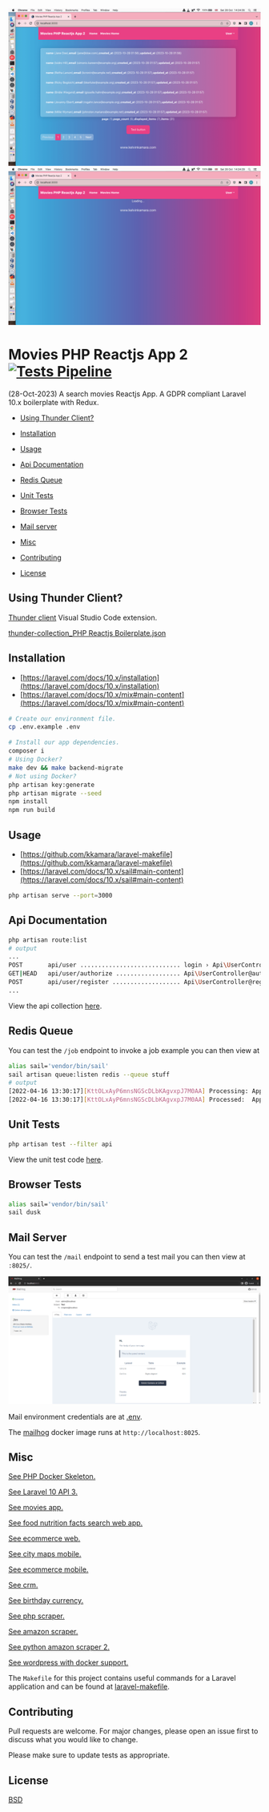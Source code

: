 <img src="https://github.com/kkamara/useful/blob/main/movies-php-reactjs-app-2.png?raw=true" alt="movies-php-reactjs-app-2.png" width=""/>

<img src="https://github.com/kkamara/useful/blob/main/movies-php-reactjs-app-22.png?raw=true" alt="movies-php-reactjs-app-22.png" width=""/>

# Movies PHP Reactjs App 2 [![Tests Pipeline](https://github.com/kkamara/movies-php-reactjs-app-2/actions/workflows/build.yml/badge.svg)](https://github.com/kkamara/movies-php-reactjs-app-2/actions/workflows/build.yml)

(28-Oct-2023) A search movies Reactjs App. A GDPR compliant Laravel 10.x boilerplate with Redux.

* [Using Thunder Client?](#using-thunder-client)

* [Installation](#installation)

* [Usage](#usage)

* [Api Documentation](#api-documentation)

* [Redis Queue](#redis-queue)

* [Unit Tests](#unit-tests)

* [Browser Tests](#browser-tests)

* [Mail server](#mail-server)

* [Misc](#misc)

* [Contributing](#contributing)

* [License](#license)

## Using Thunder Client?

[Thunder client](https://www.thunderclient.com/) Visual Studio Code extension.

[thunder-collection_PHP Reactjs Boilerplate.json](https://github.com/kkamara/php-reactjs-boilerplate/blob/main/database/thunder-collection_PHP%20Reactjs%20Boilerplate.json)

## Installation
* [https://laravel.com/docs/10.x/installation](https://laravel.com/docs/10.x/installation)
* [https://laravel.com/docs/10.x/mix#main-content](https://laravel.com/docs/10.x/mix#main-content)

```bash
# Create our environment file.
cp .env.example .env
```

```bash
# Install our app dependencies.
composer i
# Using Docker?
make dev && make backend-migrate
# Not using Docker?
php artisan key:generate
php artisan migrate --seed
npm install
npm run build
```

## Usage

* [https://github.com/kkamara/laravel-makefile](https://github.com/kkamara/laravel-makefile)
* [https://laravel.com/docs/10.x/sail#main-content](https://laravel.com/docs/10.x/sail#main-content)

```bash
php artisan serve --port=3000
```

## Api Documentation

```bash
php artisan route:list
# output
...
POST       api/user ............................ login › Api\UserController@login
GET|HEAD   api/user/authorize .................. Api\UserController@authorizeUser
POST       api/user/register ................... Api\UserController@register
...
```

View the api collection [here](https://documenter.getpostman.com/view/17125932/TzzAKvVe).

## Redis Queue

You can test the `/job` endpoint to invoke a job example you can then view at 

```bash
alias sail='vendor/bin/sail'
sail artisan queue:listen redis --queue stuff
# output
[2022-04-16 13:30:17][KttOLxAyP6mnsNGScDLbKAgvxpJ7M0AA] Processing: App\Jobs\TestJob
[2022-04-16 13:30:17][KttOLxAyP6mnsNGScDLbKAgvxpJ7M0AA] Processed:  App\Jobs\TestJob
```

## Unit Tests

```bash
php artisan test --filter api
```

View the unit test code [here](https://raw.githubusercontent.com/kkamara/php-reactjs-boilerplate/main/tests/Unit/Api/UsersTest.php).

## Browser Tests

```bash
alias sail='vendor/bin/sail'
sail dusk
```

## Mail Server

You can test the `/mail` endpoint to send a test mail you can then view at `:8025/`.

![docker-mailhog3.png](https://raw.githubusercontent.com/kkamara/useful/main/docker-mailhog3.png)

Mail environment credentials are at [.env](https://raw.githubusercontent.com/kkamara/php-reactjs-boilerplate/main/.env.example).

The [mailhog](https://github.com/mailhog/MailHog) docker image runs at `http://localhost:8025`.

## Misc

[See PHP Docker Skeleton.](https://github.com/kkamara/php-docker-skeleton)

[See Laravel 10 API 3.](https://github.com/kkamara/laravel-10-api-3)

[See movies app.](https://github.com/kkamara/movies)

[See food nutrition facts search web app.](https://github.com/kkamara/food-nutrition-facts-search-web-app)

[See ecommerce web.](https://github.com/kkamara/ecommerce-web)

[See city maps mobile.](https://github.com/kkamara/city-maps-mobile)

[See ecommerce mobile.](https://github.com/kkamara/ecommerce-mobile)

[See crm.](https://github.com/kkamara/crm)

[See birthday currency.](https://github.com/kkamara/birthday-currency)

[See php scraper.](https://github.com/kkamara/php-scraper)

[See amazon scraper.](https://github.com/kkamara/amazon-scraper)

[See python amazon scraper 2.](https://github.com/kkamara/selenium-py)

[See wordpress with docker support.](https://github.com/kkamara/wordpress)

The `Makefile` for this project contains useful commands for a Laravel application and can be found at [laravel-makefile](https://github.com/kkamara/laravel-makefile).

## Contributing
Pull requests are welcome. For major changes, please open an issue first to discuss what you would like to change.

Please make sure to update tests as appropriate.

## License
[BSD](https://opensource.org/licenses/BSD-3-Clause)
